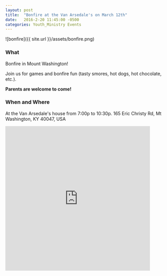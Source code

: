 ```yaml
---
layout: post
title:  "Bonfire at the Van Arsedale's on March 12th"
date:   2016-2-20 11:45:00 -0500
categories: Youth_Ministry Events
---
```


![bonfire]({{ site.url }}/assets/bonfire.png)

### What

Bonfire in Mount Washington!

Join us for games and bonfire fun (tasty smores, hot dogs, hot chocolate, etc.).

**Parents are welcome to come!**

### When and Where 

At the Van Arsedale's house from 7:00p to 10:30p.
165 Eric Christy Rd, Mt Washington, KY 40047, USA

<iframe src="https://www.google.com/maps/embed?pb=!1m18!1m12!1m3!1d3142.328275612094!2d-85.5752233851189!3d38.0394366046619!2m3!1f0!2f0!3f0!3m2!1i1024!2i768!4f13.1!3m3!1m2!1s0x8869a842fcd758e5%3A0x3342060217e894a6!2s165+Eric+Christy+Rd%2C+Mt+Washington%2C+KY+40047!5e0!3m2!1sen!2sus!4v1455985683317" width="450" height="450" frameborder="0" style="border:0" allowfullscreen></iframe>
